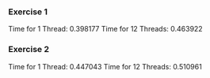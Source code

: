 ### Exercise 1

Time for 1 Thread:      0.398177
Time for 12 Threads:    0.463922

### Exercise 2

Time for 1 Thread:      0.447043
Time for 12 Threads:    0.510961
